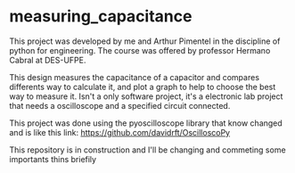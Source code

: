 # measuring_capacitance
 This project was developed by me and Arthur Pimentel in the discipline of python for engineering. The course was offered by professor Hermano Cabral at DES-UFPE.

This design measures the capacitance of a capacitor and compares differents way to calculate it, and plot a graph to help to choose the best way to measure it.
Isn't a only software project, it's a electronic lab project that needs a oscilloscope and a specified circuit connected. 

This project was done using the pyoscilloscope library that know changed and is like this link: https://github.com/davidrft/OscilloscoPy

This repository is in construction and I'll be changing and commeting some importants thins briefily
